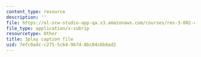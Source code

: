 ```yaml
---
content_type: resource
description: ''
file: https://ol-ocw-studio-app-qa.s3.amazonaws.com/courses/res-3-002-collaborative-design-and-creative-expression-with-arduino-microcontrollers-january-iap-2017/7efc0adcc2755c64967d8bc04c6b6ad2_fppdTndwipg.vtt
file_type: application/x-subrip
resourcetype: Other
title: 3play caption file
uid: 7efc0adc-c275-5c64-967d-8bc04c6b6ad2
---
```

